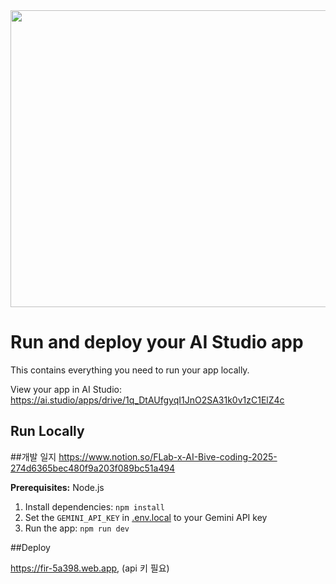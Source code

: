 <div align="center">
<img width="1200" height="475" alt="GHBanner" src="https://github.com/user-attachments/assets/0aa67016-6eaf-458a-adb2-6e31a0763ed6" />
</div>

# Run and deploy your AI Studio app

This contains everything you need to run your app locally.

View your app in AI Studio: https://ai.studio/apps/drive/1q_DtAUfgyqI1JnO2SA31k0v1zC1ElZ4c

## Run Locally

##개발 일지
https://www.notion.so/FLab-x-AI-Bive-coding-2025-274d6365bec480f9a203f089bc51a494

**Prerequisites:**  Node.js


1. Install dependencies:
   `npm install`
2. Set the `GEMINI_API_KEY` in [.env.local](.env.local) to your Gemini API key
3. Run the app:
   `npm run dev`

##Deploy

https://fir-5a398.web.app,  (api 키 필요)

